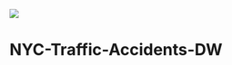 ![](https://images.hgmsites.net/med/times-square-new-york_100201087_m.jpg)
# NYC-Traffic-Accidents-DW
